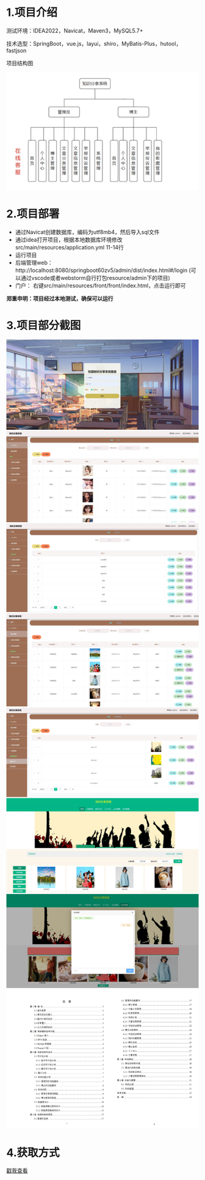 # 1.项目介绍
测试环境：IDEA2022，Navicat，Maven3，MySQL5.7+

技术选型：SpringBoot，vue.js，layui，shiro，MyBatis-Plus，hutool，fastjson

项目结构图

![输入图片说明](9.png)

# 2.项目部署
- 通过Navicat创建数据库，编码为utf8mb4，然后导入sql文件
- 通过idea打开项目，根据本地数据库环境修改src/main/resources/application.yml  11-14行
- 运行项目
- 后端管理web：http://localhost:8080/springboot60zv5/admin/dist/index.html#/login (可以通过vscode或者webstorm自行打包resource/admin下的项目)
- 门户： 右键src/main/resources/front/front/index.html，点击运行即可

**郑重申明：项目经过本地测试，确保可以运行**
# 3.项目部分截图
![输入图片说明](1.png)
![输入图片说明](2.png)
![输入图片说明](3.png)
![输入图片说明](4.png)
![输入图片说明](5.png)
![输入图片说明](6.png)
![输入图片说明](7.png)
![输入图片说明](8.png)
# 4.获取方式
[戳我查看](https://gitee.com/aven999/mall)     
